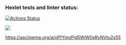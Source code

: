 ### Hexlet tests and linter status:
[![Actions Status](https://github.com/doomdonut666/frontend-project-44/actions/workflows/hexlet-check.yml/badge.svg)](https://github.com/doomdonut666/frontend-project-44/actions)

<a href="https://codeclimate.com/github/doomdonut666/frontend-project-44/maintainability"><img src="https://api.codeclimate.com/v1/badges/6c0f758165ee039525dc/maintainability" /></a>

https://asciinema.org/a/oPfYmoPjd5WjW0sRvNVtu2s55